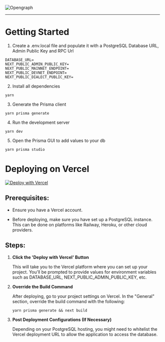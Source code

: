 ![Opengraph](https://user-images.githubusercontent.com/61944452/162560018-f7397679-60b7-437e-8260-26f44502381c.png)

---

# Getting Started

1. Create a .env.local file and populate it with a PostgreSQL Database URL, Admin Public Key and RPC Url

```
DATABASE_URL=
NEXT_PUBLIC_ADMIN_PUBLIC_KEY=
NEXT_PUBLIC_MAINNET_ENDPOINT=
NEXT_PUBLIC_DEVNET_ENDPOINT=
NEXT_PUBLIC_DIALECT_PUBLIC_KEY=
```

2. Install all dependencies

```
yarn
```

3. Generate the Prisma client

```
yarn prisma generate
```

4. Run the development server

```
yarn dev
```

5. Open the Prisma GUI to add values to your db

```
yarn prisma studio
```

# Deploying on Vercel

[![Deploy with Vercel](https://vercel.com/button)](https://vercel.com/new/clone?repository-url=https%3A%2F%2Fgithub.com%2FWordcel%2Fwordcel-oss-dapp-ui&env=DATABASE_URL,NEXT_PUBLIC_ADMIN_PUBLIC_KEY,NEXT_PUBLIC_DIALECT_PUBLIC_KEY,NEXT_PUBLIC_MAINNET_ENDPOINT,NEXT_PUBLIC_DEVNET_ENDPOINT)

## Prerequisites:

- Ensure you have a Vercel account.

- Before deploying, make sure you have set up a PostgreSQL instance. This can be done on platforms like Railway, Heroku, or other cloud providers.

## Steps:

1. **Click the 'Deploy with Vercel' Button**

   This will take you to the Vercel platform where you can set up your project. You'll be prompted to provide values for environment variables such as DATABASE_URL, NEXT_PUBLIC_ADMIN_PUBLIC_KEY, etc.

2. **Override the Build Command**

   After deploying, go to your project settings on Vercel. In the "General" section, override the build command with the following:

   ```
   yarn prisma generate && next build
   ```

3. **Post Deployment Configurations (If Necessary)**

   Depending on your PostgreSQL hosting, you might need to whitelist the Vercel deployment URL to allow the application to access the database.
